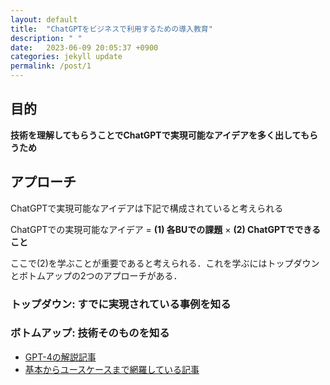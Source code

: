 ```yaml
---
layout: default
title:  "ChatGPTをビジネスで利用するための導入教育"
description: " "
date:   2023-06-09 20:05:37 +0900
categories: jekyll update
permalink: /post/1
---
```

## 目的

**技術を理解してもらうことでChatGPTで実現可能なアイデアを多く出してもらうため**

## アプローチ

ChatGPTで実現可能なアイデアは下記で構成されていると考えられる

ChatGPTでの実現可能なアイデア = **(1) 各BUでの課題** × **(2) ChatGPTでできること**

ここで(2)を学ぶことが重要であると考えられる．これを学ぶにはトップダウンとボトムアップの2つのアプローチがある．
### トップダウン: すでに実現されている事例を知る

### ボトムアップ: 技術そのものを知る

- [GPT-4の解説記事](https://azure.microsoft.com/en-us/blog/introducing-gpt4-in-azure-openai-service/)
- [基本からユースケースまで網羅している記事](https://learn.microsoft.com/en-us/legal/cognitive-services/openai/transparency-note?tabs=text)




		
